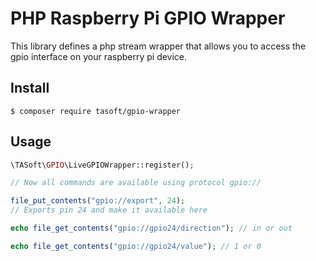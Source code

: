 # PHP Raspberry Pi GPIO Wrapper
This library defines a php stream wrapper that allows you to access the gpio interface on your raspberry pi device.  
## Install
```bin
$ composer require tasoft/gpio-wrapper
```
## Usage
```php
\TASoft\GPIO\LiveGPIOWrapper::register();

// Now all commands are available using protocol gpio://

file_put_contents("gpio://export", 24);
// Exports pin 24 and make it available here

echo file_get_contents("gpio://gpio24/direction"); // in or out

echo file_get_contents("gpio://gpio24/value"); // 1 or 0
```